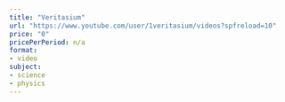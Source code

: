 ```yaml
---
title: "Veritasium"
url: "https://www.youtube.com/user/1veritasium/videos?spfreload=10"
price: "0"
pricePerPeriod: n/a
format: 
- video
subject: 
- science
- physics
---
```


